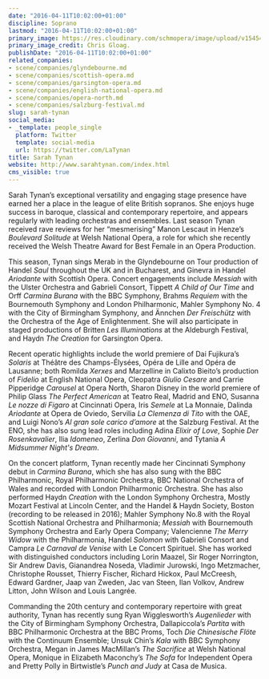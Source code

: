 ```yaml
---
date: "2016-04-11T10:02:00+01:00"
discipline: Soprano
lastmod: "2016-04-11T10:02:00+01:00"
primary_image: https://res.cloudinary.com/schmopera/image/upload/v1545409169/media/webhook-uploads/1460365200144/2016-04-11---Sarah-Tynan-1---credit-Chris-Gloag.jpg.jpg
primary_image_credit: Chris Gloag.
publishDate: "2016-04-11T10:02:00+01:00"
related_companies:
- scene/companies/glyndebourne.md
- scene/companies/scottish-opera.md
- scene/companies/garsington-opera.md
- scene/companies/english-national-opera.md
- scene/companies/opera-north.md
- scene/companies/salzburg-festival.md
slug: sarah-tynan
social_media:
- _template: people_single
  platform: Twitter
  template: social-media
  url: https://twitter.com/LaTynan
title: Sarah Tynan
website: http://www.sarahtynan.com/index.html
cms_visible: true
---
```


Sarah Tynan’s exceptional versatility and engaging stage presence have earned her a place in the league of elite British sopranos. She enjoys huge success in baroque, classical and contemporary repertoire, and appears regularly with leading orchestras and ensembles. Last season Tynan received rave reviews for her “mesmerising” Manon Lescaut in Henze’s *Boulevard Solitude* at Welsh National Opera, a role for which she recently received the Welsh Theatre Award for Best Female in an Opera Production.

This season, Tynan sings Merab in the Glyndebourne on Tour production of Handel *Saul* throughout the UK and in Bucharest, and Ginevra in Handel *Ariodante* with Scottish Opera. Concert engagements include *Messiah* with the Ulster Orchestra and Gabrieli Consort, Tippett *A Child of Our Time* and Orff *Carmina Burana* with the BBC Symphony, Brahms *Requiem* with the Bournemouth Symphony and London Philharmonic, Mahler Symphony No. 4 with the City of Birmingham Symphony, and Ännchen *Der Freischütz* with the Orchestra of the Age of Enlightenment. She will also participate in staged productions of Britten *Les Illuminations* at the Aldeburgh Festival, and Haydn *The Creation* for Garsington Opera.

Recent operatic highlights include the world premiere of Dai Fujikura’s *Solaris* at Théâtre des Champs-Élysées, Opéra de Lille and Opéra de Lausanne; both Romilda *Xerxes* and Marzelline in Calixto Bieito’s production of *Fidelio* at English National Opera, Cleopatra *Giulio Cesare* and Carrie Pipperidge *Carousel* at Opera North, Sharon Disney in the world premiere of Philip Glass *The Perfect American* at Teatro Real, Madrid and ENO, Susanna *Le nozze di Figaro* at Cincinnati Opera, Iris *Semele* at La Monnaie, Dalinda *Ariodante* at Opera de Oviedo, Servilia *La Clemenza di Tito* with the OAE, and Luigi Nono’s *Al gran sole carico d’amore* at the Salzburg Festival. At the ENO, she has also sung lead roles including Adina *Elixir of Love*, Sophie *Der Rosenkavalier*, Ilia *Idomeneo*, Zerlina *Don Giovanni*, and Tytania *A Midsummer Night's Dream*.

On the concert platform, Tynan recently made her Cincinnati Symphony debut in *Carmina Burana*, which she has also sung with the BBC Philharmonic, Royal Philharmonic Orchestra, BBC National Orchestra of Wales and recorded with London Philharmonic Orchestra. She has also performed Haydn *Creation* with the London Symphony Orchestra, Mostly Mozart Festival at Lincoln Center, and the Handel & Haydn Society, Boston (recording to be released in 2016); Mahler Symphony No.8 with the Royal Scottish National Orchestra and Philharmonia; *Messiah* with Bournemouth Symphony Orchestra and Early Opera Company; Valencienne *The Merry Widow* with the Philharmonia, Handel *Solomon* with Gabrieli Consort and Campra *Le Carnaval de Venise* with Le Concert Spirituel. She has worked with distinguished conductors including Lorin Maazel, Sir Roger Norrington, Sir Andrew Davis, Gianandrea Noseda, Vladimir Jurowski, Ingo Metzmacher, Christophe Rousset, Thierry Fischer, Richard Hickox, Paul McCreesh, Edward Gardner, Jaap van Zweden, Jac van Steen, Ilan Volkov, Andrew Litton, John Wilson and Louis Langrée.

Commanding the 20th century and contemporary repertoire with great authority, Tynan has recently sung Ryan Wigglesworth’s *Augenlieder* with the City of Birmingham Symphony Orchestra, Dallapiccola’s *Partita* with BBC Philharmonic Orchestra at the BBC Proms, Toch *Die Chinesische Flöte* with the Continuum Ensemble; Unsuk Chin’s *Kala* with BBC Symphony Orchestra, Megan in James MacMillan’s *The Sacrifice* at Welsh National Opera, Monique in Elizabeth Maconchy’s *The Sofa* for Independent Opera and Pretty Polly in Birtwistle’s *Punch and Judy* at Casa de Musica.
